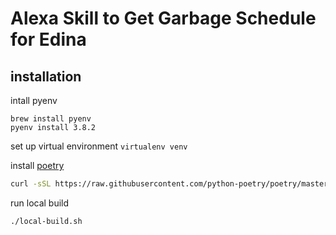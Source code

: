 # Alexa Skill to Get Garbage Schedule for Edina

## installation

intall pyenv

```
brew install pyenv
pyenv install 3.8.2
```

set up virtual environment
`virtualenv venv`

install [poetry](https://github.com/python-poetry/poetry)

```bash
curl -sSL https://raw.githubusercontent.com/python-poetry/poetry/master/get-poetry.py | python
```

run local build

```
./local-build.sh
```

